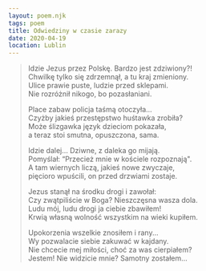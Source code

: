 ```yaml
---
layout: poem.njk
tags: poem
title: Odwiedziny w czasie zarazy
date: 2020-04-19
location: Lublin
---
```


> Idzie Jezus przez Polskę. Bardzo jest zdziwiony?!  
> Chwilkę tylko się zdrzemnął, a tu kraj zmieniony.  
> Ulice prawie puste, ludzie przed sklepami.  
> Nie rozróżnił nikogo, bo pozasłaniani.   
>   
> Place zabaw policja taśmą otoczyła...  
> Czyżby jakieś przestępstwo huśtawka zrobiła?  
> Może ślizgawka język dzieciom pokazała,  
> a teraz stoi smutna, opuszczona, sama.  
>   
> Idzie dalej… Dziwne, z daleka go mijają.  
> Pomyślał: “Przecież mnie w kościele rozpoznają".  
> A tam wiernych liczą, jakieś nowe zwyczaje,  
> pięcioro wpuścili, on przed drzwiami zostaje.  
>   
> Jezus stanął na środku drogi i zawołał:  
> Czy zwątpiliście w Boga? Nieszczęsna wasza dola.  
> Ludu mój, ludu drogi ja ciebie zbawiłem!          
> Krwią własną wolność wszystkim na wieki kupiłem.  
>   
> Upokorzenia wszelkie znosiłem i rany...  
> Wy pozwalacie siebie zakuwać w kajdany.  
> Nie chcecie mej miłości, choć za was cierpiałem?  
> Jestem! Nie widzicie mnie? Samotny zostałem...  
>                  
